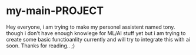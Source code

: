 # my-main-PROJECT
Hey everyone,
i am trying to make my personel assistent named tony.
though i don't have enough knowlege for ML/AI stuff yet but i am trying to create some basic functioanlity currently and will try to integrate this with ai soon.
Thanks for reading..
;)
